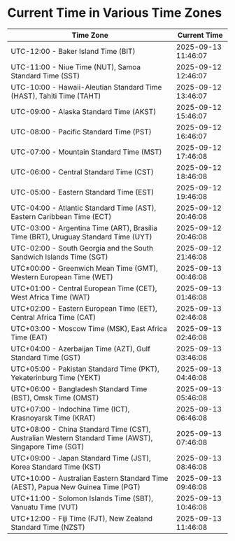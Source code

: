 # Current Time in Various Time Zones

| Time Zone | Current Time |
|-----------|--------------|
| UTC-12:00 - Baker Island Time (BIT) | 2025-09-13 11:46:07 |
| UTC-11:00 - Niue Time (NUT), Samoa Standard Time (SST) | 2025-09-12 12:46:07 |
| UTC-10:00 - Hawaii-Aleutian Standard Time (HAST), Tahiti Time (TAHT) | 2025-09-12 13:46:07 |
| UTC-09:00 - Alaska Standard Time (AKST) | 2025-09-12 15:46:07 |
| UTC-08:00 - Pacific Standard Time (PST) | 2025-09-12 16:46:07 |
| UTC-07:00 - Mountain Standard Time (MST) | 2025-09-12 17:46:08 |
| UTC-06:00 - Central Standard Time (CST) | 2025-09-12 18:46:08 |
| UTC-05:00 - Eastern Standard Time (EST) | 2025-09-12 19:46:08 |
| UTC-04:00 - Atlantic Standard Time (AST), Eastern Caribbean Time (ECT) | 2025-09-12 20:46:08 |
| UTC-03:00 - Argentina Time (ART), Brasília Time (BRT), Uruguay Standard Time (UYT) | 2025-09-12 20:46:08 |
| UTC-02:00 - South Georgia and the South Sandwich Islands Time (SGT) | 2025-09-12 21:46:08 |
| UTC±00:00 - Greenwich Mean Time (GMT), Western European Time (WET) | 2025-09-13 00:46:08 |
| UTC+01:00 - Central European Time (CET), West Africa Time (WAT) | 2025-09-13 01:46:08 |
| UTC+02:00 - Eastern European Time (EET), Central Africa Time (CAT) | 2025-09-13 02:46:08 |
| UTC+03:00 - Moscow Time (MSK), East Africa Time (EAT) | 2025-09-13 02:46:08 |
| UTC+04:00 - Azerbaijan Time (AZT), Gulf Standard Time (GST) | 2025-09-13 03:46:08 |
| UTC+05:00 - Pakistan Standard Time (PKT), Yekaterinburg Time (YEKT) | 2025-09-13 04:46:08 |
| UTC+06:00 - Bangladesh Standard Time (BST), Omsk Time (OMST) | 2025-09-13 05:46:08 |
| UTC+07:00 - Indochina Time (ICT), Krasnoyarsk Time (KRAT) | 2025-09-13 06:46:08 |
| UTC+08:00 - China Standard Time (CST), Australian Western Standard Time (AWST), Singapore Time (SGT) | 2025-09-13 07:46:08 |
| UTC+09:00 - Japan Standard Time (JST), Korea Standard Time (KST) | 2025-09-13 08:46:08 |
| UTC+10:00 - Australian Eastern Standard Time (AEST), Papua New Guinea Time (PGT) | 2025-09-13 09:46:08 |
| UTC+11:00 - Solomon Islands Time (SBT), Vanuatu Time (VUT) | 2025-09-13 10:46:08 |
| UTC+12:00 - Fiji Time (FJT), New Zealand Standard Time (NZST) | 2025-09-13 11:46:08 |
